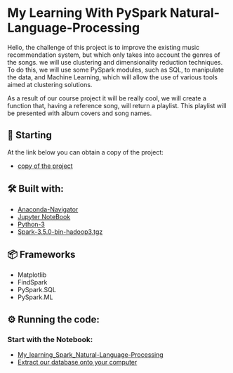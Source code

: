 # My Learning With PySpark Natural-Language-Processing

Hello, the challenge of this project is to improve the existing music recommendation system, but which only takes into account the genres of the songs. we will use clustering and dimensionality reduction techniques. To do this, we will use some PySpark modules, such as SQL, to manipulate the data, and Machine Learning, which will allow the use of various tools aimed at clustering solutions.

As a result of our course project it will be really cool, we will create a function that, having a reference song, will return a playlist. This playlist will be presented with album covers and song names.

## 🚀 Starting

At the link below you can obtain a copy of the project:
* [copy of the project](https://github.com/OtnielGomes/My_learning_Spark_Natural-Language-Processing/archive/refs/heads/main.zip)

## 🛠️ Built with:

* [Anaconda-Navigator](https://www.anaconda.com/)
* [Jupyter NoteBook](https://jupyter.org/install)
* [Python-3](https://www.python.org/downloads/)
* [Spark-3.5.0-bin-hadoop3.tgz](https://www.apache.org/dyn/closer.lua/spark/spark-3.5.0/spark-3.5.0-bin-hadoop3.tgz)
## 📦 Frameworks  

* Matplotlib
* FindSpark
* PySpark.SQL
* PySpark.ML

## ⚙️ Running the code:

### Start with the Notebook:
* [My_learning_Spark_Natural-Language-Processing](https://github.com/OtnielGomes/My_learning_Spark_Natural-Language-Processing/blob/main/My_Learning_With_PySpark-NPL.ipynb)
* [Extract our database onto your computer](https://github.com/OtnielGomes/My_learning_Spark_Natural-Language-Processing/blob/main/imdb-reviews-pt-br.rar)
